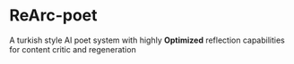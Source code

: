 # ReArc-poet
A turkish style AI poet system with highly **Optimized** reflection capabilities for content critic and regeneration 
